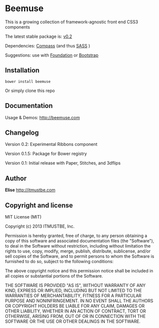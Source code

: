 Beemuse
=================

This is a growing collection of framework-agnostic front end CSS3 components

The latest stable package is: [v0.2](https://github.com/itmustbe/package-beemuse)

Dependencies: [Compass](https://github.com/chriseppstein/compass) (and thus [SASS](https://github.com/nex3/sass) )

Suggestions: use with [Foundation](https://github.com/zurb/foundation) or [Bootstrap](http://twitter.github.com/bootstrap)



Installation
------------

```shell
bower install beemuse
```
Or simply clone this repo



Documentation
-------------

Usage & Demos: http://beemuse.com



Changelog
---------

Version 0.2: Experimental Ribbons component

Version 0.1.5: Package for Bower registry

Version 0.1: Initial release with Paper, Stitches, and 3dflips



Author
------

**Elise** http://itmustbe.com



Copyright and license
---------------------

MIT License (MIT)

Copyright (c) 2013 ITMUSTBE, Inc.

Permission is hereby granted, free of charge, to any person obtaining a copy
of this software and associated documentation files (the "Software"), to deal
in the Software without restriction, including without limitation the rights
to use, copy, modify, merge, publish, distribute, sublicense, and/or sell
copies of the Software, and to permit persons to whom the Software is
furnished to do so, subject to the following conditions:

The above copyright notice and this permission notice shall be included in
all copies or substantial portions of the Software.

THE SOFTWARE IS PROVIDED "AS IS", WITHOUT WARRANTY OF ANY KIND, EXPRESS OR
IMPLIED, INCLUDING BUT NOT LIMITED TO THE WARRANTIES OF MERCHANTABILITY,
FITNESS FOR A PARTICULAR PURPOSE AND NONINFRINGEMENT. IN NO EVENT SHALL THE
AUTHORS OR COPYRIGHT HOLDERS BE LIABLE FOR ANY CLAIM, DAMAGES OR OTHER
LIABILITY, WHETHER IN AN ACTION OF CONTRACT, TORT OR OTHERWISE, ARISING FROM,
OUT OF OR IN CONNECTION WITH THE SOFTWARE OR THE USE OR OTHER DEALINGS IN
THE SOFTWARE.
